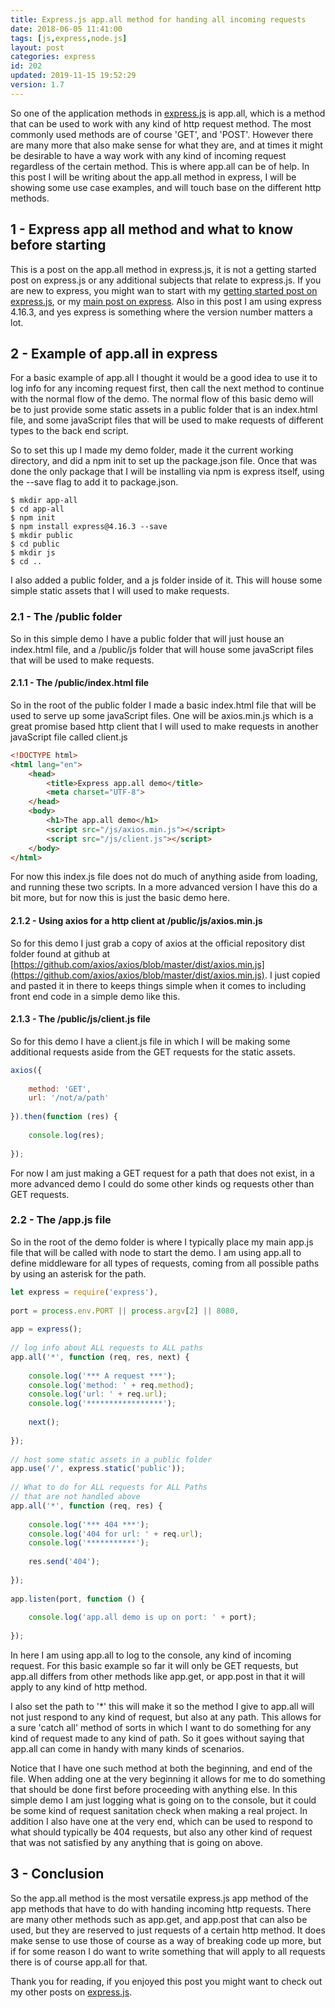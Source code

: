 ```yaml
---
title: Express.js app.all method for handing all incoming requests
date: 2018-06-05 11:41:00
tags: [js,express,node.js]
layout: post
categories: express
id: 202
updated: 2019-11-15 19:52:29
version: 1.7
---
```


So one of the application methods in [express.js](https://expressjs.com/) is app.all, which is a method that can be used to work with any kind of http request method. The most commonly used methods are of course 'GET', and 'POST'. However there are many more that also make sense for what they are, and at times it might be desirable to have a way work with any kind of incoming request regardless of the certain method. This is where app.all can be of help. In this post I will be writing about the app.all method in express, I will be showing some use case examples, and will touch base on the different http methods.

<!-- more -->

## 1 - Express app all method and what to know before starting

This is a post on the app.all method in express.js, it is not a getting started post on express.js or any additional subjects that relate to express.js. If you are new to express, you might wan to start with my [getting started post on express.js](/2018/05/21/express-getting-started/), or my [main post on express](/2018/06/12/express/). Also in this post I am using express 4.16.3, and yes express is something where the version number matters a lot.

## 2 - Example of app.all in express

For a basic example of app.all I thought it would be a good idea to use it to log info for any incoming request first, then call the next method to continue with the normal flow of the demo. The normal flow of this basic demo will be to just provide some static assets in a public folder that is an index.html file, and some javaScript files that will be used to make requests of different types to the back end script.

So to set this up I made my demo folder, made it the current working directory, and did a npm init to set up the package.json file. Once that was done the only package that I will be installing via npm is express itself, using the --save flag to add it to package.json.

```
$ mkdir app-all
$ cd app-all
$ npm init
$ npm install express@4.16.3 --save
$ mkdir public
$ cd public
$ mkdir js
$ cd ..
```

I also added a public folder, and a js folder inside of it. This will house some simple static assets that I will used to make requests.

### 2.1 - The /public folder

So in this simple demo I have a public folder that will just house an index.html file, and a /public/js folder that will house some javaScript files that will be used to make requests.

#### 2.1.1 - The /public/index.html file

So in the root of the public folder I made a basic index.html file that will be used to serve up some javaScript files. One will be axios.min.js which is a great promise based http client that I will used to make requests in another javaScript file called client.js

```html
<!DOCTYPE html>
<html lang="en">
    <head>
        <title>Express app.all demo</title>
        <meta charset="UTF-8">
    </head>
    <body>
        <h1>The app.all demo</h1>
        <script src="/js/axios.min.js"></script>
        <script src="/js/client.js"></script>
    </body>
</html>
```

For now this index.js file does not do much of anything aside from loading, and running these two scripts. In a more advanced version I have this do a bit more, but for now this is just the basic demo here.

#### 2.1.2 - Using axios for a http client at /public/js/axios.min.js

So for this demo I just grab a copy of axios at the official repository dist folder found at github at [https://github.com/axios/axios/blob/master/dist/axios.min.js](https://github.com/axios/axios/blob/master/dist/axios.min.js). I just copied and pasted it in there to keeps things simple when it comes to including front end code in a simple demo like this.

#### 2.1.3 - The /public/js/client.js file

So for this demo I have a client.js file in which I will be making some additional requests aside from the GET requests for the static assets.

```js
axios({
 
    method: 'GET',
    url: '/not/a/path'
 
}).then(function (res) {
 
    console.log(res);
 
});
```

For now I am just making a GET request for a path that does not exist, in a more advanced demo I could do some other kinds og requests other than GET requests.

### 2.2 - The /app.js file

So in the root of the demo folder is where I typically place my main app.js file that will be called with node to start the demo. I am using app.all to define middleware for all types of requests, coming from all possible paths by using an asterisk for the path.

```js
let express = require('express'),
 
port = process.env.PORT || process.argv[2] || 8080,
 
app = express();
 
// log info about ALL requests to ALL paths
app.all('*', function (req, res, next) {
 
    console.log('*** A request ***');
    console.log('method: ' + req.method);
    console.log('url: ' + req.url);
    console.log('*****************');
 
    next();
 
});
 
// host some static assets in a public folder
app.use('/', express.static('public'));
 
// What to do for ALL requests for ALL Paths 
// that are not handled above
app.all('*', function (req, res) {
 
    console.log('*** 404 ***');
    console.log('404 for url: ' + req.url);
    console.log('***********');
 
    res.send('404');
 
});
 
app.listen(port, function () {
 
    console.log('app.all demo is up on port: ' + port);
 
});
```

In here I am using app.all to log to the console, any kind of incoming request. For this basic example so far it will only be GET requests, but app.all differs from other methods like app.get, or app.post in that it will apply to any kind of http method.

I also set the path to '\*' this will make it so the method I give to app.all will not just respond to any kind of request, but also at any path. This allows for a sure 'catch all' method of sorts in which I want to do something for any kind of request made to any kind of path. So it goes without saying that app.all can come in handy with many kinds of scenarios.

Notice that I have one such method at both the beginning, and end of the file. When adding one at the very beginning it allows for me to do something that should be done first before proceeding with anything else. In this simple demo I am just logging what is going on to the console, but it could be some kind of request sanitation check when making a real project. In addition I also have one at the very end, which can be used to respond to what should typically be 404 requests, but also any other kind of request that was not satisfied by any anything that is going on above.


## 3 - Conclusion

So the app.all method is the most versatile express.js app method of the app methods that have to do with handing incoming http requests. There are many other methods such as app.get, and app.post that can also be used, but they are reserved to just requests of a certain http method. It does make sense to use those of course as a way of breaking code up more, but if for some reason I do want to write something that will apply to all requests there is of course app.all for that.

Thank you for reading, if you enjoyed this post you might want to check out my other posts on [express.js](/categories/express/).
